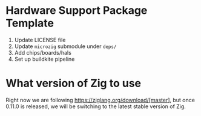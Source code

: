 # Hardware Support Package Template

1. Update LICENSE file
2. Update `microzig` submodule under `deps/`
3. Add chips/boards/hals
4. Set up buildkite pipeline

# What version of Zig to use

Right now we are following https://ziglang.org/download/[master], but once 0.11.0 is released, we will be switching to the latest stable version of Zig.

